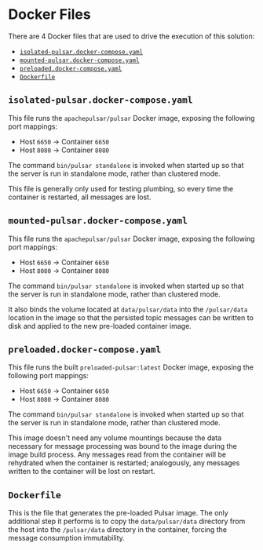 # Docker Files

There are 4 Docker files that are used to drive the execution of this solution:

- [`isolated-pulsar.docker-compose.yaml`](./isolated-pulsar.docker-compose.yaml)
- [`mounted-pulsar.docker-compose.yaml`](./mounted-pulsar.docker-compose.yaml)
- [`preloaded.docker-compose.yaml`](./preloaded.docker-compose.yaml)
- [`Dockerfile`](./Dockerfile)

## `isolated-pulsar.docker-compose.yaml`

This file runs the `apachepulsar/pulsar` Docker image, exposing the following port mappings:

- Host `6650` -> Container `6650`
- Host `8080` -> Container `8080`

The command `bin/pulsar standalone` is invoked when started up so that the server is run in standalone mode, rather than clustered mode.

This file is generally only used for testing plumbing, so every time the container is restarted, all messages are lost.

## `mounted-pulsar.docker-compose.yaml`

This file runs the `apachepulsar/pulsar` Docker image, exposing the following port mappings:

- Host `6650` -> Container `6650`
- Host `8080` -> Container `8080`

The command `bin/pulsar standalone` is invoked when started up so that the server is run in standalone mode, rather than clustered mode.

It also binds the volume located at `data/pulsar/data` into the `/pulsar/data` location in the image so that the persisted topic messages can be written to disk and applied to the new pre-loaded container image.

## `preloaded.docker-compose.yaml`

This file runs the built `preloaded-pulsar:latest` Docker image, exposing the following port mappings:

- Host `6650` -> Container `6650`
- Host `8080` -> Container `8080`

The command `bin/pulsar standalone` is invoked when started up so that the server is run in standalone mode, rather than clustered mode.

This image doesn't need any volume mountings because the data necessary for message processing was bound to the image during the image build process. Any messages read from the container will be rehydrated when the container is restarted; analogously, any messages written to the container will be lost on restart.

## `Dockerfile`

This is the file that generates the pre-loaded Pulsar image. The only additional step it performs is to copy the `data/pulsar/data` directory from the host into the `/pulsar/data` directory in the container, forcing the message consumption immutability.